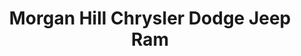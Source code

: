 ---
title: "Morgan Hill Chrysler Dodge Jeep Ram"
url: /morgan-hill/morgan-hill-chrysler-dodge-jeep-ram/
shop: car
---